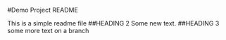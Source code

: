 #Demo Project README

This is a simple readme file
##HEADING 2
Some new text.
##HEADING 3
some more text on a branch
